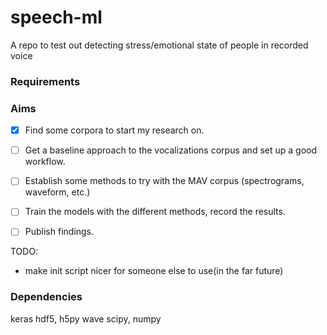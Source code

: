 # speech-ml
A repo to test out detecting stress/emotional state of people in recorded voice

### Requirements

### Aims

* [x] Find some corpora to start my research on.

* [ ] Get a baseline approach to the vocalizations corpus and set up a good workflow.

* [ ] Establish some methods to try with the MAV corpus (spectrograms, waveform, etc.)

* [ ] Train the models with the different methods, record the results.

* [ ] Publish findings.



TODO:

* make init script nicer for someone else to use(in the far future)

### Dependencies

keras
hdf5, h5py
wave
scipy, numpy
